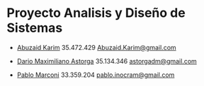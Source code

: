 Proyecto Analisis y Diseño de Sistemas
======================================

* [Abuzaid Karim](https://github.com/Vercryger) 35.472.429 Abuzaid.Karim@gmail.com


* [Dario Maximiliano Astorga](https://github.com/dastorga) 35.134.346 astorgadm@gmail.com


* [Pablo Marconi](https://github.com/pmarconi) 33.359.204 pablo.inocram@gmail.com




